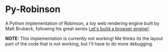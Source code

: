 # Py-Robinson
A Python implementation of Robinson, a toy web rendering engine built by Matt Brubeck, following his great series [Let's build a browser engine!](https://limpet.net/mbrubeck/2014/08/08/toy-layout-engine-1.html).

**NOTE:** This implementation is currently not working! Me thinks its the layout part of the code that is not working, but I'll have to do more debugging.